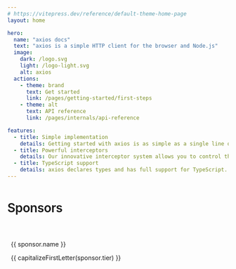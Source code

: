 ```yaml
---
# https://vitepress.dev/reference/default-theme-home-page
layout: home

hero:
  name: "axios docs"
  text: "axios is a simple HTTP client for the browser and Node.js"
  image:
    dark: /logo.svg
    light: /logo-light.svg
    alt: axios
  actions:
    - theme: brand
      text: Get started
      link: /pages/getting-started/first-steps
    - theme: alt
      text: API reference
      link: /pages/internals/api-reference

features:
  - title: Simple implementation
    details: Getting started with axios is as simple as a single line of code. Making simple API requests can be done in 2 lines of code.
  - title: Powerful interceptors
    details: Our innovative interceptor system allows you to control the request and response lifecycle. You can modify requests, responses, and errors.
  - title: TypeScript support
    details: axios declares types and has full support for TypeScript. This means you can use axios with confidence in your TypeScript projects.
---
```


<script setup>
import Splide from '@splidejs/splide';
import { onMounted } from 'vue';
import allSponsors from './data/sponsors.json';

onMounted(() => {
  new Splide(
    '.splide',
    {
      type: 'loop',
      autoplay: true,
      interval: 3000,
      perPage: 5,
      perMove: 1,
      gap: 10,
      snap: true,
      pagination: false,
    }
  ).mount();
});

const activeGoldSponsors = allSponsors.gold.filter((sponsor) => sponsor.active);
const activeSilverSponsors = allSponsors.silver.filter((sponsor) => sponsor.active);

const sponsors = [...activeGoldSponsors, ...activeSilverSponsors];

const capitalizeFirstLetter = (word) => {
  return String(word).charAt(0).toUpperCase() + String(word).slice(1);
};
</script>
<link rel="stylesheet" href="https://cdn.jsdelivr.net/npm/@splidejs/splide@4.1.4/dist/css/splide.min.css">

<div style="margin: 0 auto; max-width: 1200px;">
  <h3 style="line-height: 64px;font-size: 28px;letter-spacing: -0.4px;font-weight: 600;margin-top: 2rem;">Sponsors</h3>
</div>
<div v-if="sponsors.length > 0" :class="$style.container" class="splide">
  <div class="splide__track">
    <div role="list" class="splide__list">
      <div v-for="(sponsor, key) in sponsors" :key="sponsor.name" :class="$style.cardWrapper" :style="key === 0 ? 'margin-left: 0.5rem' : key === sponsors.length - 1 ? 'margin-right: 0.5rem' : ''" class="splide__slide">
        <div :class="$style.imgWrapper">
          <img :class="$style.img" :src="sponsor.imageUrl" alt="" />
        </div>
        <div style="padding-left: 0.5rem; padding-right: 0.5rem; height: 100%;">
          <p :class="$style.heading">{{ sponsor.name }}</p>
          <dl :class="$style.cardDl">
            <dd style="margin-top: 0.75rem; margin-inline-start: 0px;">
              <span :class="$style[`tagSponsor${capitalizeFirstLetter(sponsor.tier)}`]">{{ capitalizeFirstLetter(sponsor.tier) }}</span>
            </dd>
          </dl>
        </div>
        <div>
          <div :class="$style.linksWrapper">
            <div :class="$style.link">
              <a :href="sponsor.website" :class="$style.rightLink" target="_blank">
                <div :class="$style.linkIcon">
                  <svg data-slot="icon" fill="none" stroke-width="1.5" stroke="currentColor" viewBox="0 0 24 24" xmlns="http://www.w3.org/2000/svg" aria-hidden="true">
                    <path stroke-linecap="round" stroke-linejoin="round" d="m20.893 13.393-1.135-1.135a2.252 2.252 0 0 1-.421-.585l-1.08-2.16a.414.414 0 0 0-.663-.107.827.827 0 0 1-.812.21l-1.273-.363a.89.89 0 0 0-.738 1.595l.587.39c.59.395.674 1.23.172 1.732l-.2.2c-.212.212-.33.498-.33.796v.41c0 .409-.11.809-.32 1.158l-1.315 2.191a2.11 2.11 0 0 1-1.81 1.025 1.055 1.055 0 0 1-1.055-1.055v-1.172c0-.92-.56-1.747-1.414-2.089l-.655-.261a2.25 2.25 0 0 1-1.383-2.46l.007-.042a2.25 2.25 0 0 1 .29-.787l.09-.15a2.25 2.25 0 0 1 2.37-1.048l1.178.236a1.125 1.125 0 0 0 1.302-.795l.208-.73a1.125 1.125 0 0 0-.578-1.315l-.665-.332-.091.091a2.25 2.25 0 0 1-1.591.659h-.18c-.249 0-.487.1-.662.274a.931.931 0 0 1-1.458-1.137l1.411-2.353a2.25 2.25 0 0 0 .286-.76m11.928 9.869A9 9 0 0 0 8.965 3.525m11.928 9.868A9 9 0 1 1 8.965 3.525"></path>
                  </svg>
                </div>
              </a>
            </div>
            <div v-if="sponsor.twitter" :class="$style.link" style="margin-left: -1px;">
              <a :href="sponsor.twitter" :class="$style.leftLink" target="_blank">
                <div :class="$style.linkIcon">
                  <svg xmlns="http://www.w3.org/2000/svg" shape-rendering="geometricPrecision" text-rendering="geometricPrecision" fill="currentColor" image-rendering="optimizeQuality" fill-rule="evenodd" clip-rule="evenodd" viewBox="0 0 512 462.799"><path fill-rule="nonzero" d="M403.229 0h78.506L310.219 196.04 512 462.799H354.002L230.261 301.007 88.669 462.799h-78.56l183.455-209.683L0 0h161.999l111.856 147.88L403.229 0zm-27.556 415.805h43.505L138.363 44.527h-46.68l283.99 371.278z"/></svg>
                </div>
              </a>
            </div>
          </div>
        </div>
      </div>
    </div>
  </div>
</div>

<style module>
.container {
  display: flex;
  margin: 0 auto;
  max-width: 1200px;
}

.cardWrapper {
  display: flex;
  flex-direction: column;
  grid-column: span 1 / span 1;
  border-radius: 0.5rem;
  border: 1px solid var(--card-border-color) !important;
  text-align: center;
  background-color: var(--card-background-color) !important;
  width: 11.5rem;
  scroll-snap-align: center;
  box-shadow: 0 1px 3px 0 rgba(0, 0, 0, 0.1), 0 1px 2px 0 rgba(0, 0, 0, 0.06);
  flex-shrink: 0 !important;
  margin-bottom: 0.5rem !important;
  margin-top: 0.5rem !important;
}

.imgWrapper {
  display: flex;
  padding: 1.75rem;
  padding-bottom: 0.75rem;
  flex-direction: column;
  flex: 1 1 0%;
  align-items: center;
  justify-content: center;
}

.img {
  width: 8rem;
  height: 8rem;
}

.heading {
  -webkit-line-clamp: 2;
  -webkit-box-orient: vertical;
  overflow: hidden;
  height: 3rem;
  margin-top: 1rem !important;
  font-size: 1rem !important;
  line-height: 1.5rem !important;
  font-weight: 600 !important;
  color: var(--vp-c-text-1) !important;
  text-wrap-style: pretty;
  display: -webkit-box;
}

.cardDl {
  display: flex;
  margin-top: 0.25rem;
  flex-direction: column;
  flex-grow: 1;
  justify-content: space-between;
}

.tagSponsorGold {
  display: inline-flex;
  padding-top: 0.25rem;
  padding-bottom: 0.25rem;
  padding-left: 0.5rem;
  padding-right: 0.5rem;
  align-items: center;
  border-radius: 9999px;
  box-shadow: var(--tw-ring-inset) 0 0 0 calc(1px + var(--tw-ring-offset-width)) var(--tw-ring-color);
  --tw-ring-inset: inset;
  font-size: 0.75rem;
  line-height: 1rem;
  font-weight: 500;
  color: #FFF;
  background-color: #F59E0B;
}

.tagSponsorSilver {
  display: inline-flex; 
  padding-top: 0.25rem;
  padding-bottom: 0.25rem;
  padding-left: 0.5rem;
  padding-right: 0.5rem;
  align-items: center;
  border-radius: 9999px;
  box-shadow: var(--tw-ring-inset) 0 0 0 calc(1px + var(--tw-ring-offset-width)) var(--tw-ring-color);
  --tw-ring-inset: inset;
  font-size: 0.75rem;
  line-height: 1rem;
  font-weight: 500;
  color: #FFF;
  background-color: #9CA3AF;
}
.tagSponsorBronze {
  display: inline-flex;
  padding-top: 0.25rem;
  padding-bottom: 0.25rem;
  padding-left: 0.5rem;
  padding-right: 0.5rem;
  align-items: center;
  border-radius: 9999px;
  box-shadow: var(--tw-ring-inset) 0 0 0 calc(1px + var(--tw-ring-offset-width)) var(--tw-ring-color);
  --tw-ring-inset: inset;
  font-size: 0.75rem;
  line-height: 1rem;
  font-weight: 500;
  color: #FFF;
  background-color: #854D0E;
}

.tagSponsorBacker {
  display: inline-flex;
  padding-top: 0.25rem;
  padding-bottom: 0.25rem;
  padding-left: 0.5rem;
  padding-right: 0.5rem;
  align-items: center;
  border-radius: 9999px;
  box-shadow: var(--tw-ring-inset) 0 0 0 calc(1px + var(--tw-ring-offset-width)) var(--tw-ring-color);
  --tw-ring-inset: inset;
  font-size: 0.75rem;
  line-height: 1rem;
  font-weight: 500;
  color: #FFF;
  background-color: #2563EB;
}

.linksWrapper {
  display: flex;
  margin-top: -1px;
}

.link {
  display: flex;
  flex: 1 1 0%;
  width: 0;
}

.rightLink {
  display: inline-flex;
  position: relative;
  padding-top: 1rem;
  padding-bottom: 1rem;
  margin-right: -1px;
  flex: 1 1 0%;
  column-gap: 0.75rem;
  justify-content: center;
  align-items: center;
  border-bottom-left-radius: 0.5rem;
  border-top: 1px;
  border-right: 1px;
  border-left: 0px;
  border-bottom: 0px;
  border-style: solid;
  border-color: var(--card-between-border-color);
  width: 0; 
  font-size: 0.875rem;
  line-height: 1.25rem;
  font-weight: 600;
  color: #111827;
}

.leftLink {
  display: inline-flex;
  position: relative;
  padding-top: 1rem;
  padding-bottom: 1rem;
  flex: 1 1 0%;
  column-gap: 0.75rem;
  justify-content: center;
  align-items: center;
  border-bottom-right-radius: 0.5rem;
  border-top: 1px;
  border-left: 0px;
  border-bottom: 0px;
  border-right: 0px;
  border-style: solid;
  border-color: var(--card-between-border-color);
  width: 0;
  font-size: 0.875rem;
  line-height: 1.25rem;
  font-weight: 600;
  color: #111827;
}

.linkIcon {
  width: 1.25rem;
  height: 1.25rem;
  color: #9CA3AF;
}
</style>